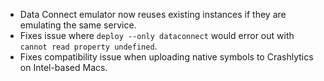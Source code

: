 - Data Connect emulator now reuses existing instances if they are emulating the same service.
- Fixes issue where `deploy --only dataconnect` would error out with `cannot read property undefined`.
- Fixes compatibility issue when uploading native symbols to Crashlytics on Intel-based Macs.
